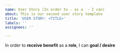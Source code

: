 ```yaml
---
name: User Story (In order to - as a  - I can)
about: This is our second user story template
title: 'USER STORY: <TITLE>'
labels: ''
assignees: ''

---
```


In order to **receive benefit** as a **role**, I can **goal / desire**
